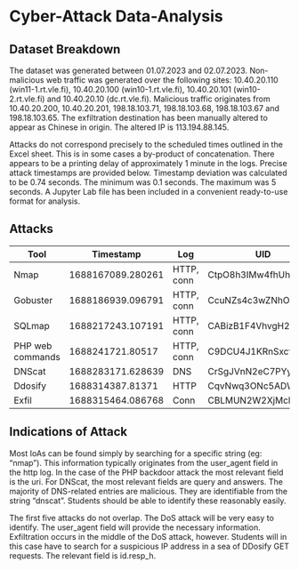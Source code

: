 # Cyber-Attack Data-Analysis

## Dataset Breakdown

The dataset was generated between 01.07.2023 and 02.07.2023. Non-malicious web traffic was generated over the following sites: 10.40.20.110 (win11-1.rt.vle.fi), 10.40.20.100 (win10-1.rt.vle.fi), 10.40.20.101 (win10-2.rt.vle.fi) and 10.40.20.10 (dc.rt.vle.fi). Malicious traffic originates from 10.40.20.200, 10.40.20.201, 198.18.103.71, 198.18.103.68, 198.18.103.67 and 198.18.103.65. The exfiltration destination has been manually altered to appear as Chinese in origin. The altered IP is 113.194.88.145.


Attacks do not correspond precisely to the scheduled times outlined in the Excel sheet. This is in some cases a by-product of concatenation. There appears to be a printing delay of approximately 1 minute in the logs. Precise attack timestamps are provided below. Timestamp deviation was calculated to be 0.74 seconds. The minimum was 0.1 seconds. The maximum was 5 seconds.  A Jupyter Lab file has been included in a convenient ready-to-use format for analysis.

## Attacks
| Tool            | Timestamp          | Log         | UID                |
|-----------------|--------------------|-------------|--------------------|
| Nmap            | 1688167089.280261  | HTTP, conn  | CtpO8h3IMw4fhUhgAd |
| Gobuster        | 1688186939.096791  | HTTP, conn  | CcuNZs4c3wZNhOA0Ac |
| SQLmap          | 1688217243.107191  | HTTP, conn  | CABizB1F4VhvgH2hz8 |
| PHP web commands| 1688241721.80517   | HTTP, conn  | C9DCU4J1KRnSxcfp5  |
| DNScat          | 1688283171.628639  | DNS         | CrSgJVnN2eC7PYyj8 |
| Ddosify         | 1688314387.81371   | HTTP        | CqvNwq3ONc5ADWOQf9 |
| Exfil           | 1688315464.086768  | Conn        | CBLMUN2W2XjMcM6YUi |

## Indications of Attack
Most IoAs can be found simply by searching for a specific string (eg: “nmap”). This information typically originates from the user_agent field in the http log. In the case of the PHP backdoor attack the most relevant field is the uri. For DNScat, the most relevant fields are query and answers. The majority of DNS-related entries are malicious. They are identifiable from the string “dnscat”. Students should be able to identify these reasonably easily. 


The first five attacks do not overlap. The DoS attack will be very easy to identify. The user_agent field will provide the necessary information. Exfiltration occurs in the middle of the DoS attack, however. Students will in this case have to search for a suspicious IP address in a sea of DDosify GET requests. The relevant field is id.resp_h. 

